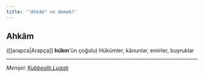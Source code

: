 ```yaml
---
title: '"Ahkâm" ne demek?'
---
```


## Ahkâm
([[arapca|Arapça]] **hükm**'ün çoğulu) Hükümler, kānunlar, emirler, buyruklar

---
*Menşei: [Kubbealtı Lugatı](https://www.lugatim.com/s/Ahkâm)*